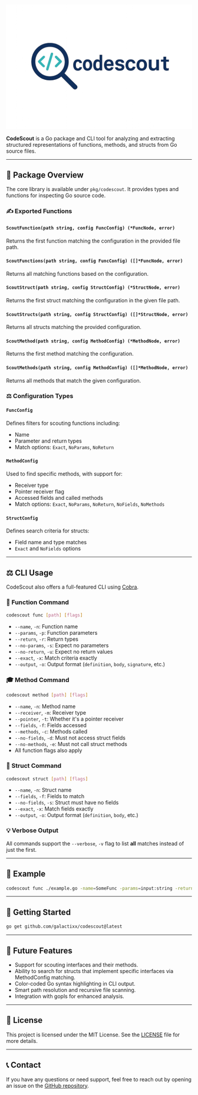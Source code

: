 ![CodeScout Logo](./logo.png)

**CodeScout** is a Go package and CLI tool for analyzing and extracting structured representations of functions, methods, and structs from Go source files.

---

## 📁 Package Overview

The core library is available under `pkg/codescout`. It provides types and functions for inspecting Go source code.

### ✍️ Exported Functions

#### `ScoutFunction(path string, config FuncConfig) (*FuncNode, error)`
Returns the first function matching the configuration in the provided file path.

#### `ScoutFunctions(path string, config FuncConfig) ([]*FuncNode, error)`
Returns all matching functions based on the configuration.

#### `ScoutStruct(path string, config StructConfig) (*StructNode, error)`
Returns the first struct matching the configuration in the given file path.

#### `ScoutStructs(path string, config StructConfig) ([]*StructNode, error)`
Returns all structs matching the provided configuration.

#### `ScoutMethod(path string, config MethodConfig) (*MethodNode, error)`
Returns the first method matching the configuration.

#### `ScoutMethods(path string, config MethodConfig) ([]*MethodNode, error)`
Returns all methods that match the given configuration.

### ⚖️ Configuration Types

#### `FuncConfig`
Defines filters for scouting functions including:
- Name
- Parameter and return types
- Match options: `Exact`, `NoParams`, `NoReturn`

#### `MethodConfig`
Used to find specific methods, with support for:
- Receiver type
- Pointer receiver flag
- Accessed fields and called methods
- Match options: `Exact`, `NoParams`, `NoReturn`, `NoFields`, `NoMethods`

#### `StructConfig`
Defines search criteria for structs:
- Field name and type matches
- `Exact` and `NoFields` options

---

## ⚖️ CLI Usage

CodeScout also offers a full-featured CLI using [Cobra](https://github.com/spf13/cobra).

### 🔢 Function Command
```bash
codescout func [path] [flags]
```
- `--name`, `-n`: Function name
- `--params`, `-p`: Function parameters
- `--return`, `-r`: Return types
- `--no-params`, `-s`: Expect no parameters
- `--no-return`, `-u`: Expect no return values
- `--exact`, `-x`: Match criteria exactly
- `--output`, `-o`: Output format (`definition`, `body`, `signature`, etc.)

### 🎓 Method Command
```bash
codescout method [path] [flags]
```
- `--name`, `-n`: Method name
- `--receiver`, `-m`: Receiver type
- `--pointer`, `-t`: Whether it's a pointer receiver
- `--fields`, `-f`: Fields accessed
- `--methods`, `-c`: Methods called
- `--no-fields`, `-d`: Must not access struct fields
- `--no-methods`, `-e`: Must not call struct methods
- All function flags also apply

### 💼 Struct Command
```bash
codescout struct [path] [flags]
```
- `--name`, `-n`: Struct name
- `--fields`, `-f`: Fields to match
- `--no-fields`, `-s`: Struct must have no fields
- `--exact`, `-x`: Match fields exactly
- `--output`, `-o`: Output format (`definition`, `body`, etc.)

### 💡 Verbose Output
All commands support the `--verbose`, `-v` flag to list **all** matches instead of just the first.

---

## 📅 Example
```bash
codescout func ./example.go -name=SomeFunc -params=input:string -return=error -output=signature
```

---

## 🚀 Getting Started
```bash
go get github.com/galactixx/codescout@latest
```

---

## 🔮 **Future Features**

- Support for scouting interfaces and their methods.
- Ability to search for structs that implement specific interfaces via MethodConfig matching.
- Color-coded Go syntax highlighting in CLI output.
- Smart path resolution and recursive file scanning.
- Integration with gopls for enhanced analysis.

---

## 🤝 **License**

This project is licensed under the MIT License. See the [LICENSE](LICENSE) file for more details.

---

## 📞 **Contact**

If you have any questions or need support, feel free to reach out by opening an issue on the [GitHub repository](#).
